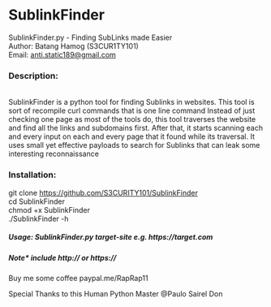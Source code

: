 # SublinkFinder

SublinkFinder.py - Finding SubLinks made Easier <br>
Author: Batang Hamog (S3CUR1TY101)<br>
Email: anti.static189@gmail.com<br>


<h3>Description:</h3><br> SublinkFinder is a python tool for finding Sublinks
in websites. This tool is sort of recompile curl commands that is one line command
Instead of just checking one page as most of the tools do, this tool
traverses the website and find all the links and subdomains first.
After that, it starts scanning each and every input on each and every
page that it found while its traversal. It uses small yet effective
payloads to search for Sublinks that can leak some interesting reconnaissance


<h3>Installation:</h3>

git clone https://github.com/S3CURITY101/SublinkFinder<br>
cd SublinkFinder<br>
chmod +x SublinkFinder<br>
./SublinkFinder -h

<h5>Usage: SublinkFinder.py target-site e.g. https://target.com</h5> 

<h5>Note* include http:// or https:// </h5> 



Buy me some coffee
paypal.me/RapRap11


Special Thanks to this Human Python Master @Paulo Sairel Don 


